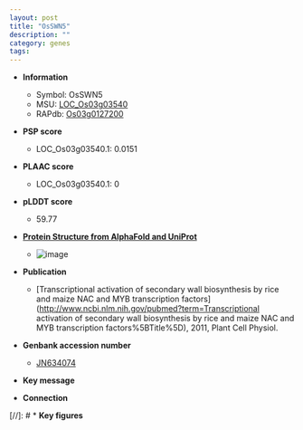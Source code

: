 ```yaml
---
layout: post
title: "OsSWN5"
description: ""
category: genes
tags: 
---
```


* **Information**  
    + Symbol: OsSWN5  
    + MSU: [LOC_Os03g03540](http://rice.plantbiology.msu.edu/cgi-bin/ORF_infopage.cgi?orf=LOC_Os03g03540)  
    + RAPdb: [Os03g0127200](http://rapdb.dna.affrc.go.jp/viewer/gbrowse_details/irgsp1?name=Os03g0127200)  

* **PSP score**  
    + LOC_Os03g03540.1: 0.0151 

* **PLAAC score**  
    + LOC_Os03g03540.1: 0 

* **pLDDT score**
    + 59.77

* **[Protein Structure from AlphaFold and UniProt](https://www.uniprot.org/uniprotkb/Q8S5V6/entry#structure)**
    + ![image](https://ricepsp.github.io/images/Q8/AF-Q8S5V6-F1.png)

* **Publication**  
    + [Transcriptional activation of secondary wall biosynthesis by rice and maize NAC and MYB transcription factors](http://www.ncbi.nlm.nih.gov/pubmed?term=Transcriptional activation of secondary wall biosynthesis by rice and maize NAC and MYB transcription factors%5BTitle%5D), 2011, Plant Cell Physiol.

* **Genbank accession number**  
    + [JN634074](http://www.ncbi.nlm.nih.gov/nuccore/JN634074)

* **Key message**  

* **Connection**  

[//]: # * **Key figures**  


